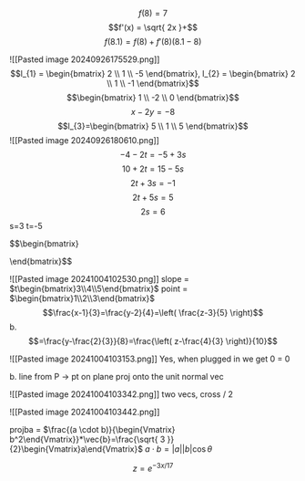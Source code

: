 $$f(8) = 7$$
$$f'(x) = \sqrt{ 2x }+$$
$$f(8.1) = f(8) + f'(8)(8.1-8)$$

![[Pasted image 20240926175529.png]]
$$l_{1} = \begin{bmatrix}
2 \\
1 \\
-5
\end{bmatrix}, l_{2} = \begin{bmatrix}
2 \\
1 \\
-1
\end{bmatrix}$$
$$\begin{bmatrix}
1 \\
-2 \\
0
\end{bmatrix}$$
$$x-2y=-8$$
$$l_{3}=\begin{bmatrix}
5 \\
1 \\
5
\end{bmatrix}$$
![[Pasted image 20240926180610.png]]
$$-4-2t=-5+3s$$
$$10+2t=15-5s$$
$$2t+3s=-1$$
$$2t+5s=5$$
$$2s=6$$
s=3
t=-5

$$\begin{bmatrix}

\end{bmatrix}$$



![[Pasted image 20241004102530.png]]
slope = $t\begin{bmatrix}3\\4\\5\end{bmatrix}$  point = $\begin{bmatrix}1\\2\\3\end{bmatrix}$
$$\frac{x-1}{3}=\frac{y-2}{4}=\left( \frac{z-3}{5} \right)$$
b.
$$=\frac{y-\frac{2}{3}}{8}=\frac{\left( z-\frac{4}{3} \right)}{10}$$

![[Pasted image 20241004103153.png]]
Yes, when plugged in we get 0 = 0

b.
line from P -> pt on plane
proj onto the unit normal vec

![[Pasted image 20241004103342.png]]
two vecs, cross / 2

![[Pasted image 20241004103442.png]]

projba = $\frac{(a \cdot b)}{\begin{Vmatrix} b^2\end{Vmatrix}}*\vec{b}=\frac{\sqrt{ 3 }}{2}\begin{Vmatrix}a\end{Vmatrix}$
$a\cdot b = |a | |b|\cos\theta$



$$z = e^{-3x/17}$$